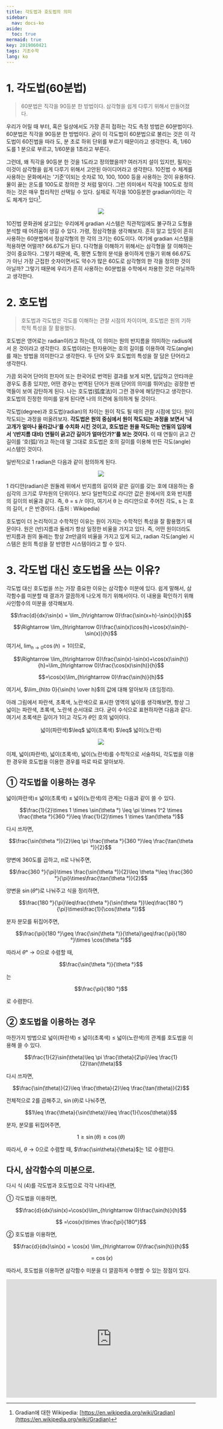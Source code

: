 ```yaml
---
title: 각도법과 호도법의 의미
sidebar:
  nav: docs-ko
aside:
  toc: true
mermaid: true
key: 2019060421
tags: 기초수학
lang: ko
---
```


# 1. 각도법(60분법)

>60분법은 직각을 90등분 한 방법이다. 삼각형을 쉽게 다루기 위해서 만들어졌다.

   우리가 어릴 때 부터, 혹은 일상에서도 가장 흔히 접하는 각도 측정 방법은 60분법이다. 60분법은 직각을 90등분 한 방법이다. 굳이 이 각도법이 60분법으로 불리는 것은 이 각도법이 60진법을 따라 도, 분 초로 하위 단위를 부르기 때문이라고 생각한다. 즉, 1/60도를 1 분으로 부르고, 1/60분을 1초라고 부른다. 

   그런데, 왜 직각을 90등분 한 것을 1도라고 정의했을까? 여러가지 설이 있지만, 필자는 이것이 삼각형을 쉽게 다루기 위해서 고안된 아이디어라고 생각한다. 10진법 수 체계를 사용하는 문화에서는 '기준'이되는 숫자로 10, 100, 1000 등을 사용하는 것이 유용하다. 물이 끓는 온도를 100도로 정의한 것 처럼 말이다. 그런 의미에서 직각을 100도로 정의하는 것은 매우 합리적인 선택일 수 있다. 실제로 직각을 100등분한 gradian이라는 각도 체계가 있다[^1].

<p align="center">
  <img src="https://support.esri.com/~/media/Support/GISDictionary/gradian.jpg">
</p>

   10진법 문화권에 살고있는 우리에게 gradian 시스템은 직관적임에도 불구하고 도형을 분석할 때 어려움이 생길 수 있다. 가령, 정삼각형을 생각해보자. 흔히 알고 있듯이 흔히 사용하는 60분법에서 정삼각형의 한 각의 크기는 60도이다. 여기에 gradian 시스템을 적용하면 어떨까? 66.67도가 된다. 다각형을 이해하기 위해서는 삼각형을 잘 이해하는 것이 중요하다. 그렇기 때문에, 즉, 평면 도형의 분석을 용이하게 만들기 위해 66.67도가 아닌 가장 근접한 숫자이면서도 약수가 많은 60도로 삼각형의 한 각을 정의한 것이 아닐까? 그렇기 때문에 우리가 흔히 사용하는 60분법을 수학에서 차용한 것은 아닐까하고 생각한다.


# 2. 호도법

>호도법과 각도법은 각도를 이해하는 관찰 시점의 차이이며,
>호도법은 원의 기하학적 특성을 잘 활용했다.


 호도법은 영어로는 radian이라고 하는데, 이 의미는 원의 반지름을 의미하는 radius에서 온 것이라고 생각한다. 호도법이라는 한자용어는 호의 길이를 이용하여 각도(angle)를 재는 방법을 의미한다고 생각한다. 두 단어 모두 호도법의 특성을 잘 담은 단어라고 생각한다.

 가끔 외국어 단어의 한자어 또는 한국어로 번역된 결과를 보게 되면, 답답하고 안타까운 경우도 종종 있지만, 어떤 경우는 번역된 단어가 원래 단어의 의미를 뛰어넘는 굉장한 번역들이 보여 감탄하게 된다. 나는 호도법(弧度法)이 그런 경우에 해당한다고 생각한다. 호도법의 진정한 의미를 알게 된다면 나의 의견에 동의하게 될 것이다.

 각도법(degree)과 호도법(radian)의 차이는 원이 작도 될 때의 관찰 시점에 있다. 원이 작도되는 과정을 떠올려보자. **각도법은 원의 중심에서 원이 작도되는 과정을 보면서 ‘내 고개가 얼마나 올라갔나’를 수치화 시킨 것이고, 호도법은 원을 작도하는 연필의 입장에서 ‘(반지름 대비) 연필이 긁고간 길이가 얼마인가?’를 보는 것이다.** 이 때 연필이 긁고 간 길이를 ‘호(弧)’라고 하는데 말 그대로 호도법은 호의 길이를 이용해 만든 각도(angle) 시스템인 것이다.

 일반적으로 1 radian은 다음과 같이 정의하게 된다.
 
<p align="center">
  <img src="https://raw.githubusercontent.com/angeloyeo/angeloyeo.github.io/master/pics/2-1-%EA%B0%81%EB%8F%84%EB%B2%95%EA%B3%BC_%ED%98%B8%EB%8F%84%EB%B2%95/%EA%B7%B8%EB%A6%BC2.png">
</p>

1 라디안(radian)은 원둘레 위에서 반지름의 길이와 같은 길이를 갖는 호에 대응하는 중심각의 크기로 무차원의 단위이다. 보다 일반적으로 라디안 값은 원에서의 호와 반지름의 길이의 비율과 같다. 즉, θ = s /r 이다, 여기서 θ 는 라디안으로 주어진 각도, s 는 호의 길이, r 은 반경이다. (출처 : Wikipedia)

 호도법이 더 논리적이고 수학적인 이유는 원이 가지는 수학적인 특성을 잘 활용했기 때문이다. 원은 (반)지름과 둘레가 항상 일정한 비율을 가지고 있다. 즉, 어떤 원이더라도 반지름과 원의 둘레는 항상 $2\pi$만큼의 비율을 가지고 있게 되고, radian 각도(angle) 시스템은 원의 특성을 잘 반영한 시스템이라고 할 수 있다.

# 3. 각도법 대신 호도법을 쓰는 이유?

각도법 대신 호도법을 쓰는 가장 중요한 이유는 삼각함수 미분에 있다. 쉽게 말해서, 삼각함수를 미분할 때 결과가 깔끔하게 나오게 하기 위해서이다. 이 내용을 확인하기 위해 사인함수의 미분을 생각해보자.

$$\frac{d}{dx}\sin(x) = \lim_{h\rightarrow 0}\frac{\sin(x+h)-\sin(x)}{h}$$

$$\Rightarrow \lim_{h\rightarrow 0}\frac{\sin(x)\cos(h)+\cos(x)\sin(h)-\sin(x)}{h}$$

여기서, $\lim_{h\rightarrow 0}\cos(h)=1$이므로,

$$\Rightarrow \lim_{h\rightarrow 0}\frac{\sin(x)-\sin(x)+\cos(x)\sin(h)}{h}=\lim_{h\rightarrow 0}\frac{\cos(x)\sin(h)}{h}$$

$$=\cos(x)\lim_{h\rightarrow 0}\frac{\sin(h)}{h}$$


여기서, $\lim_{h\to 0}{\sin(h) \over h}$의 값에 대해 알아보자 (조임정리).

아래 그림에서 파란색, 초록색, 노란색으로 표시한 영역의 넓이를 생각해보면, 항상 그 넓이는 파란색, 초록색, 노란색 순서대로 크다. 굳이 수식으로 표현하자면 다음과 같다. 여기서 초록색은 길이가 1이고 각도가 $\theta$인 호의 넓이이다.

<center>넓이(파란색)$\leq$ 넓이(초록색) $\leq$ 넓이(노란색)</center>

<p align="center">
  <img src="https://raw.githubusercontent.com/angeloyeo/angeloyeo.github.io/master/pics/2-1-%EA%B0%81%EB%8F%84%EB%B2%95%EA%B3%BC_%ED%98%B8%EB%8F%84%EB%B2%95/%EA%B7%B8%EB%A6%BC3.png">
</p>


이제, 넓이(파란색), 넓이(초록색), 넓이(노란색)를 수학적으로 서술하되, 각도법을 이용한 경우와 호도법을 이용한 경우를 따로 따로 알아보자.

## ➀ 각도법을 이용하는 경우

넓이(파란색)$\leq$ 넓이(초록색) $\leq$ 넓이(노란색)의 관계는 다음과 같이 쓸 수 있다.

$$\frac{1}{2}\times 1 \times \sin(\theta  °) \leq \pi \times 1^2 \times \frac{\theta °}{360 °}\leq \frac{1}{2}\times 1 \times \tan(\theta °)$$

다시 쓰자면,

$$\frac{\sin(\theta °)}{2}\leq \pi \frac{\theta °}{360 °}\leq \frac{\tan(\theta °)}{2}$$

양변에 360도를 곱하고, $\pi$로 나눠주면,

$$\frac{360 °}{\pi}\times \frac{\sin(\theta °)}{2}\leq \theta °\leq \frac{360 °}{\pi}\times\frac{\tan(\theta °)}{2}$$

양변을 $\sin(\theta °)$로 나눠주고 식을 정리하면,

$$\frac{180 °}{\pi}\leq\frac{\theta °}{\sin(\theta °)}\leq\frac{180 °}{\pi}\times\frac{1}{\cos(\theta °)}$$

분자 분모를 뒤집어주면,

$$\frac{\pi}{180 °}\geq \frac{\sin(\theta °)}{\theta}\geq\frac{\pi}{180 °}\times \cos(\theta °)$$

따라서 $\theta ° \to 0$으로 수렴할 때, 

$$\frac{\sin(\theta °)}{\theta  °}$$

는

$$\frac{\pi}{180 °}$$

로 수렴한다.

## ➁ 호도법을 이용하는 경우

마찬가지 방법으로 넓이(파란색) $\leq$ 넓이(초록색) $\leq$ 넓이(노란색)의 관계를 호도법을 이용해 쓸 수 있다.

$$\frac{1}{2}\sin(\theta)\leq \pi \frac{\theta}{2\pi}\leq \frac{1}{2}\tan(\theta)$$

다시 쓰자면,

$$\frac{\sin(\theta)}{2}\leq \frac{\theta}{2}\leq \frac{\tan(\theta)}{2}$$

전체적으로 2를 곱해주고, $\sin (\theta)$로 나눠주면,

$$1\leq \frac{\theta}{\sin(\theta)}\leq \frac{1}{\cos(\theta)}$$

분자, 분모를 뒤집어주면,

$$1\geq \sin(\theta) \geq \cos(\theta)$$

따라서, $\theta \to 0$으로 수렴할 때, $\frac{\sin\theta}{\theta}$는 1로 수렴한다.

## 다시, 삼각함수의 미분으로.

다시 식 (4)를 각도법과 호도법으로 각각 나타내면,

➀ 각도법을 이용하면,

$$\frac{d}{dx}\sin(x)=\cos(x)\lim_{h\rightarrow 0}\frac{\sin(h)}{h}$$

$$ =\cos(x)\times \frac{\pi}{180°}$$


➁ 호도법을 이용하면,

$$\frac{d}{dx}\sin(x) = \cos(x) \lim_{h\rightarrow 0}\frac{\sin(h)}{h}$$

$$=\cos(x)$$

따라서, 호도법을 이용하면 삼각함수 미분을 더 깔끔하게 수행할 수 있는 장점이 있다.


<center><iframe width="560" height="315" src="https://www.youtube.com/embed/vzesodSa17I" frameborder="0" allow="autoplay; encrypted-media" allowfullscreen></iframe></center>

[^1]: Gradian에 대한 Wikipedia: [https://en.wikipedia.org/wiki/Gradian](https://en.wikipedia.org/wiki/Gradian)


